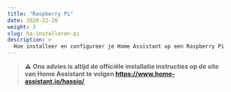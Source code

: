 ```yaml
---
title: "Raspberry Pi"
date: 2020-12-20
weight: 3
slug: ha-installeren-pi
description: >
  Hoe installeer en configureer je Home Assistant op een Raspberry Pi
---
```


> :warning: **Ons advies is altijd de officiële installatie instructies op de site van Home Assistant te volgen https://www.home-assistant.io/hassio/**  
